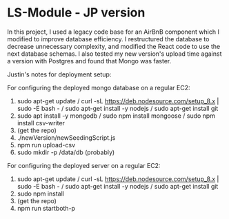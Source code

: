 # LS-Module - JP version

In this project, I used a legacy code base for an AirBnB component which I modified to improve database efficiency.
I restructured the database to decrease unnecessary complexity, and modified the React code to use the next database schemas.
I also tested my new version's upload time against a version with Postgres and found that Mongo was faster.



Justin's notes for deployment setup:

For configuring the deployed mongo database on a regular EC2:
1. sudo apt-get update / curl -sL https://deb.nodesource.com/setup_8.x | sudo -E bash - / sudo apt-get install -y nodejs /  sudo apt-get install git
2. sudo apt install -y mongodb / sudo npm install mongoose / sudo npm install csv-writer
3. (get the repo)
4. ./newVersion/newSeedingScript.js
5. npm run upload-csv
6. sudo mkdir -p /data/db (probably)

For configuring the deployed server on a regular EC2:
1. sudo apt-get update / curl -sL https://deb.nodesource.com/setup_8.x | sudo -E bash - / sudo apt-get install -y nodejs /  sudo apt-get install git
2. sudo npm install
3. (get the repo)
4. npm run startboth-p